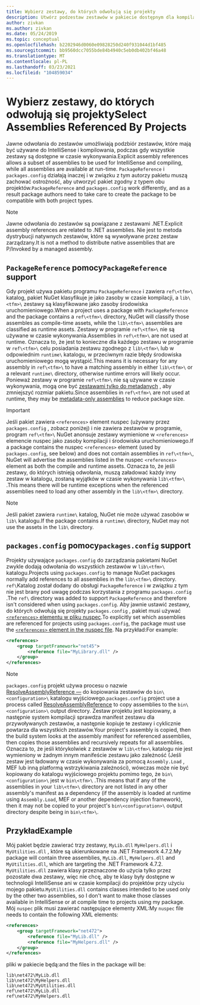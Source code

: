 ```yaml
---
title: Wybierz zestawy, do których odwołują się projekty
description: Utwórz podzestaw zestawów w pakiecie dostępnym dla kompilatora, podczas gdy wszystkie zestawy są dostępne w czasie wykonywania.
author: zivkan
ms.author: zivkan
ms.date: 05/24/2019
ms.topic: conceptual
ms.openlocfilehash: b2202946d0060e09828250d240f931044d1bf485
ms.sourcegitcommit: bb9560dcc7055bde84b4940c5eb0db402bf46a48
ms.translationtype: MT
ms.contentlocale: pl-PL
ms.lasthandoff: 03/23/2021
ms.locfileid: "104859034"
---
```

# <a name="select-assemblies-referenced-by-projects"></a><span data-ttu-id="98684-103">Wybierz zestawy, do których odwołują się projekty</span><span class="sxs-lookup"><span data-stu-id="98684-103">Select Assemblies Referenced By Projects</span></span>

<span data-ttu-id="98684-104">Jawne odwołania do zestawów umożliwiają podzbiór zestawów, które mają być używane do IntelliSense i kompilowania, podczas gdy wszystkie zestawy są dostępne w czasie wykonywania.</span><span class="sxs-lookup"><span data-stu-id="98684-104">Explicit assembly references allows a subset of assemblies to be used for IntelliSense and compiling, while all assemblies are available at run-time.</span></span> <span data-ttu-id="98684-105">`PackageReference` i `packages.config` działają inaczej i w związku z tym autorzy pakietu muszą zachować ostrożność, aby utworzyć pakiet zgodny z typem obu projektów.</span><span class="sxs-lookup"><span data-stu-id="98684-105">`PackageReference` and `packages.config` work differently, and as a result package authors need to take care to create the package to be compatible with both project types.</span></span>

> [!Note]
> <span data-ttu-id="98684-106">Jawne odwołania do zestawów są powiązane z zestawami .NET.</span><span class="sxs-lookup"><span data-stu-id="98684-106">Explicit assembly references are related to .NET assemblies.</span></span> <span data-ttu-id="98684-107">Nie jest to metoda dystrybucji natywnych zestawów, które są wywoływane przez zestaw zarządzany.</span><span class="sxs-lookup"><span data-stu-id="98684-107">It is not a method to distribute native assemblies that are P/Invoked by a managed assembly.</span></span>

## <a name="packagereference-support"></a><span data-ttu-id="98684-108">`PackageReference` pomocy</span><span class="sxs-lookup"><span data-stu-id="98684-108">`PackageReference` support</span></span>

<span data-ttu-id="98684-109">Gdy projekt używa pakietu programu `PackageReference` i zawiera `ref\<tfm>\` katalog, pakiet NuGet klasyfikuje je jako zasoby w czasie kompilacji, a `lib\<tfm>\` zestawy są klasyfikowane jako zasoby środowiska uruchomieniowego.</span><span class="sxs-lookup"><span data-stu-id="98684-109">When a project uses a package with `PackageReference` and the package contains a `ref\<tfm>\` directory, NuGet will classify those assembles as compile-time assets, while the `lib\<tfm>\` assemblies are classified as runtime assets.</span></span> <span data-ttu-id="98684-110">Zestawy w programie `ref\<tfm>\` nie są używane w czasie wykonywania.</span><span class="sxs-lookup"><span data-stu-id="98684-110">Assemblies in `ref\<tfm>\` are not used at runtime.</span></span> <span data-ttu-id="98684-111">Oznacza to, że jest to konieczne dla każdego zestawu w programie w `ref\<tfm>\` celu posiadania zestawu zgodnego z `lib\<tfm>\` lub w odpowiednim `runtime\` katalogu, w przeciwnym razie błędy środowiska uruchomieniowego mogą wystąpić.</span><span class="sxs-lookup"><span data-stu-id="98684-111">This means it is necessary for any assembly in `ref\<tfm>\` to have a matching assembly in either `lib\<tfm>\` or a relevant `runtime\` directory, otherwise runtime errors will likely occur.</span></span> <span data-ttu-id="98684-112">Ponieważ zestawy w programie `ref\<tfm>\` nie są używane w czasie wykonywania, mogą one być [zestawami tylko do metadanych](https://github.com/dotnet/roslyn/blob/main/docs/features/refout.md) , aby zmniejszyć rozmiar pakietu.</span><span class="sxs-lookup"><span data-stu-id="98684-112">Since assemblies in `ref\<tfm>\` are not used at runtime, they may be [metadata-only assemblies](https://github.com/dotnet/roslyn/blob/main/docs/features/refout.md) to reduce package size.</span></span>

> [!Important]
> <span data-ttu-id="98684-113">Jeśli pakiet zawiera `<references>` element nuspec (używany przez `packages.config` , zobacz poniżej) i nie zawiera zestawów w programie, program `ref\<tfm>\` NuGet anonsuje zestawy wymienione w `<references>` elemencie nuspec jako zasoby kompilacji i środowiska uruchomieniowego.</span><span class="sxs-lookup"><span data-stu-id="98684-113">If a package contains the nuspec `<references>` element (used by `packages.config`, see below) and does not contain assemblies in `ref\<tfm>\`, NuGet will advertise the assemblies listed in the nuspec `<references>` element as both the compile and runtime assets.</span></span> <span data-ttu-id="98684-114">Oznacza to, że jeśli zestawy, do których istnieją odwołania, muszą załadować każdy inny zestaw w katalogu, zostaną wyjątków w czasie wykonywania `lib\<tfm>\` .</span><span class="sxs-lookup"><span data-stu-id="98684-114">This means there will be runtime exceptions when the referenced assemblies need to load any other assembly in the `lib\<tfm>\` directory.</span></span>

> [!Note]
> <span data-ttu-id="98684-115">Jeśli pakiet zawiera `runtime\` katalog, NuGet nie może używać zasobów w `lib\` katalogu.</span><span class="sxs-lookup"><span data-stu-id="98684-115">If the package contains a `runtime\` directory, NuGet may not use the assets in the `lib\` directory.</span></span>

## <a name="packagesconfig-support"></a><span data-ttu-id="98684-116">`packages.config` pomocy</span><span class="sxs-lookup"><span data-stu-id="98684-116">`packages.config` support</span></span>

<span data-ttu-id="98684-117">Projekty używające `packages.config` do zarządzania pakietami NuGet zwykle dodają odwołania do wszystkich zestawów w `lib\<tfm>\` katalogu.</span><span class="sxs-lookup"><span data-stu-id="98684-117">Projects using `packages.config` to manage NuGet packages normally add references to all assemblies in the `lib\<tfm>\` directory.</span></span> <span data-ttu-id="98684-118">`ref\`Katalog został dodany do obsługi `PackageReference` i w związku z tym nie jest brany pod uwagę podczas korzystania z programu `packages.config` .</span><span class="sxs-lookup"><span data-stu-id="98684-118">The `ref\` directory was added to support `PackageReference` and therefore isn't considered when using `packages.config`.</span></span> <span data-ttu-id="98684-119">Aby jawnie ustawić zestawy, do których odwołują się projekty `packages.config` , pakiet musi używać [ `<references>` elementu w pliku nuspec](../reference/nuspec.md#explicit-assembly-references).</span><span class="sxs-lookup"><span data-stu-id="98684-119">To explicitly set which assemblies are referenced for projects using `packages.config`, the package must use the [`<references>` element in the nuspec file](../reference/nuspec.md#explicit-assembly-references).</span></span> <span data-ttu-id="98684-120">Na przykład:</span><span class="sxs-lookup"><span data-stu-id="98684-120">For example:</span></span>

```xml
<references>
    <group targetFramework="net45">
        <reference file="MyLibrary.dll" />
    </group>
</references>
```

> [!Note]
> <span data-ttu-id="98684-121">`packages.config` projekt używa procesu o nazwie [ResolveAssemblyReference —](https://github.com/Microsoft/msbuild/blob/main/documentation/wiki/ResolveAssemblyReference.md) do kopiowania zestawów do `bin\<configuration>\` katalogu wyjściowego.</span><span class="sxs-lookup"><span data-stu-id="98684-121">`packages.config` project use a process called [ResolveAssemblyReference](https://github.com/Microsoft/msbuild/blob/main/documentation/wiki/ResolveAssemblyReference.md) to copy assemblies to the `bin\<configuration>\` output directory.</span></span> <span data-ttu-id="98684-122">Zestaw projektu jest kopiowany, a następnie system kompilacji sprawdza manifest zestawu dla przywoływanych zestawów, a następnie kopiuje te zestawy i cyklicznie powtarza dla wszystkich zestawów.</span><span class="sxs-lookup"><span data-stu-id="98684-122">Your project's assembly is copied, then the build system looks at the assembly manifest for referenced assemblies, then copies those assemblies and recursively repeats for all assemblies.</span></span> <span data-ttu-id="98684-123">Oznacza to, że jeśli którykolwiek z zestawów w `lib\<tfm>\` katalogu nie jest wymieniony w żadnym innym manifeście zestawu jako zależność (Jeśli zestaw jest ładowany w czasie wykonywania za pomocą `Assembly.Load` , MEF lub inną platformą wstrzykiwania zależności), wówczas może nie być kopiowany do katalogu wyjściowego projektu pomimo tego, że `bin\<configuration>\` jest w `bin\<tfm>\` .</span><span class="sxs-lookup"><span data-stu-id="98684-123">This means that if any of the assemblies in your `lib\<tfm>\` directory are not listed in any other assembly's manifest as a dependency (if the assembly is loaded at runtime using `Assembly.Load`, MEF or another dependency injection framework), then it may not be copied to your project's `bin\<configuration>\` output directory despite being in `bin\<tfm>\`.</span></span>

## <a name="example"></a><span data-ttu-id="98684-124">Przykład</span><span class="sxs-lookup"><span data-stu-id="98684-124">Example</span></span>

<span data-ttu-id="98684-125">Mój pakiet będzie zawierać trzy zestawy, `MyLib.dll` `MyHelpers.dll` i `MyUtilities.dll` , które są ukierunkowane na .NET Framework 4.7.2.</span><span class="sxs-lookup"><span data-stu-id="98684-125">My package will contain three assemblies, `MyLib.dll`, `MyHelpers.dll` and `MyUtilities.dll`, which are targeting the .NET Framework 4.7.2.</span></span> <span data-ttu-id="98684-126">`MyUtilities.dll` zawiera klasy przeznaczone do użycia tylko przez pozostałe dwa zestawy, więc nie chcę, aby te klasy były dostępne w technologii IntelliSense ani w czasie kompilacji do projektów przy użyciu mojego pakietu.</span><span class="sxs-lookup"><span data-stu-id="98684-126">`MyUtilities.dll` contains classes intended to be used only by the other two assemblies, so I don't want to make those classes available in IntelliSense or at compile time to projects using my package.</span></span> <span data-ttu-id="98684-127">Mój `nuspec` plik musi zawierać następujące elementy XML:</span><span class="sxs-lookup"><span data-stu-id="98684-127">My `nuspec` file needs to contain the following XML elements:</span></span>

```xml
<references>
    <group targetFramework="net472">
        <reference file="MyLib.dll" />
        <reference file="MyHelpers.dll" />
    </group>
</references>
```

<span data-ttu-id="98684-128">pliki w pakiecie będą:</span><span class="sxs-lookup"><span data-stu-id="98684-128">and the files in the package will be:</span></span>

```text
lib\net472\MyLib.dll
lib\net472\MyHelpers.dll
lib\net472\MyUtilities.dll
ref\net472\MyLib.dll
ref\net472\MyHelpers.dll
```

